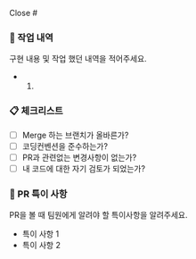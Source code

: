 Close #

### 📙 작업 내역

구현 내용 및 작업 했던 내역을 적어주세요.
- 1.

### 📋 체크리스트

- [ ]  Merge 하는 브랜치가 올바른가?
- [ ]  코딩컨벤션을 준수하는가?
- [ ]  PR과 관련없는 변경사항이 없는가?
- [ ]  내 코드에 대한 자기 검토가 되었는가?

### 📝 PR 특이 사항

PR을 볼 때 팀원에게 알려야 할 특이사항을 알려주세요.

- 특이 사항 1
- 특이 사항 2
